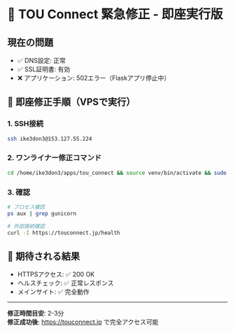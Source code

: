 # 🚨 TOU Connect 緊急修正 - 即座実行版

## 現在の問題
- ✅ DNS設定: 正常
- ✅ SSL証明書: 有効
- ❌ アプリケーション: 502エラー（Flaskアプリ停止中）

## 🔧 即座修正手順（VPSで実行）

### 1. SSH接続
```bash
ssh ike3don3@153.127.55.224
```

### 2. ワンライナー修正コマンド
```bash
cd /home/ike3don3/apps/tou_connect && source venv/bin/activate && sudo pkill -f gunicorn && export FLASK_ENV=production && gunicorn --bind 127.0.0.1:8000 --workers 2 --daemon app_simple:app && sudo systemctl reload nginx && curl -I http://127.0.0.1:8000/health
```

### 3. 確認
```bash
# プロセス確認
ps aux | grep gunicorn

# 外部接続確認  
curl -I https://touconnect.jp/health
```

## 🎯 期待される結果
- HTTPSアクセス: ✅ 200 OK
- ヘルスチェック: ✅ 正常レスポンス
- メインサイト: ✅ 完全動作

---

**修正時間目安**: 2-3分  
**修正成功後**: https://touconnect.jp で完全アクセス可能
